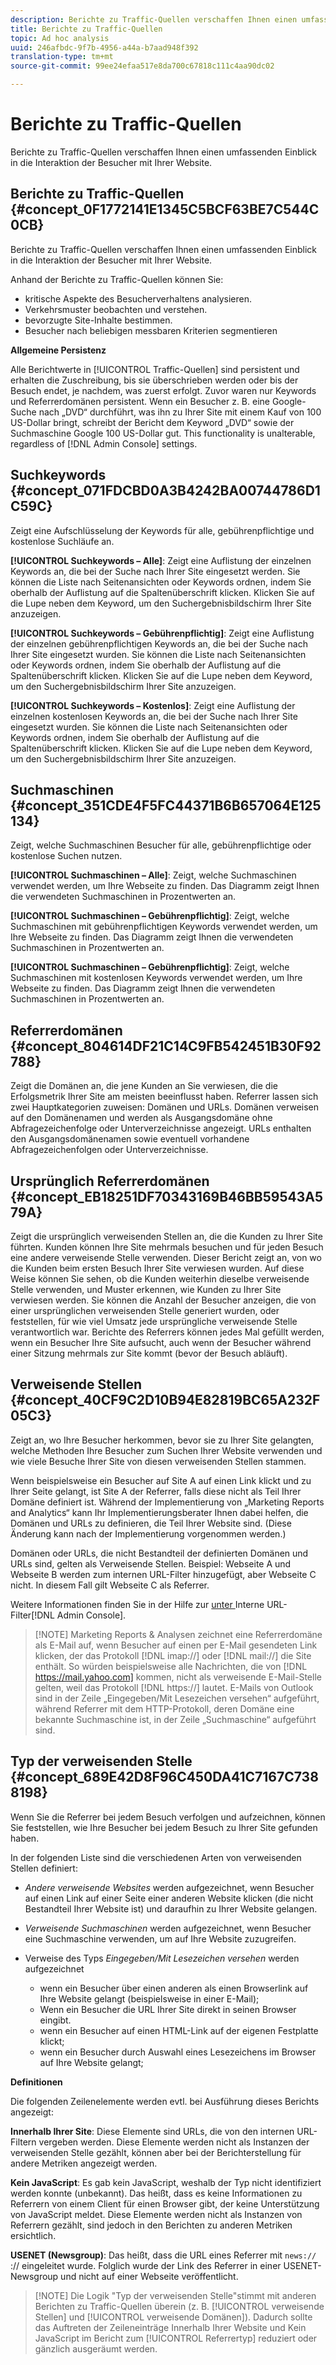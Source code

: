 ```yaml
---
description: Berichte zu Traffic-Quellen verschaffen Ihnen einen umfassenden Einblick in die Interaktion der Besucher mit Ihrer Website.
title: Berichte zu Traffic-Quellen
topic: Ad hoc analysis
uuid: 246afbdc-9f7b-4956-a44a-b7aad948f392
translation-type: tm+mt
source-git-commit: 99ee24efaa517e8da700c67818c111c4aa90dc02

---
```



# Berichte zu Traffic-Quellen

Berichte zu Traffic-Quellen verschaffen Ihnen einen umfassenden Einblick in die Interaktion der Besucher mit Ihrer Website.

## Berichte zu Traffic-Quellen {#concept_0F1772141E1345C5BCF63BE7C544C0CB}

Berichte zu Traffic-Quellen verschaffen Ihnen einen umfassenden Einblick in die Interaktion der Besucher mit Ihrer Website.

Anhand der Berichte zu Traffic-Quellen können Sie:

* kritische Aspekte des Besucherverhaltens analysieren.
* Verkehrsmuster beobachten und verstehen.
* bevorzugte Site-Inhalte bestimmen.
* Besucher nach beliebigen messbaren Kriterien segmentieren

**Allgemeine Persistenz**

Alle Berichtwerte in [!UICONTROL Traffic-Quellen] sind persistent und erhalten die Zuschreibung, bis sie überschrieben werden oder bis der Besuch endet, je nachdem, was zuerst erfolgt. Zuvor waren nur Keywords und Referrerdomänen persistent. Wenn ein Besucher z. B. eine Google-Suche nach „DVD“ durchführt, was ihn zu Ihrer Site mit einem Kauf von 100 US-Dollar bringt, schreibt der Bericht dem Keyword „DVD“ sowie der Suchmaschine Google 100 US-Dollar gut. This functionality is unalterable, regardless of [!DNL Admin Console] settings.

## Suchkeywords {#concept_071FDCBD0A3B4242BA00744786D1C59C}

Zeigt eine Aufschlüsselung der Keywords für alle, gebührenpflichtige und kostenlose Suchläufe an.

<!-- 

c_reports_search_keyword.xml

 -->

**[!UICONTROL Suchkeywords – Alle]**: Zeigt eine Auflistung der einzelnen Keywords an, die bei der Suche nach Ihrer Site eingesetzt werden. Sie können die Liste nach Seitenansichten oder Keywords ordnen, indem Sie oberhalb der Auflistung auf die Spaltenüberschrift klicken. Klicken Sie auf die Lupe neben dem Keyword, um den Suchergebnisbildschirm Ihrer Site anzuzeigen.

**[!UICONTROL Suchkeywords – Gebührenpflichtig]**: Zeigt eine Auflistung der einzelnen gebührenpflichtigen Keywords an, die bei der Suche nach Ihrer Site eingesetzt wurden. Sie können die Liste nach Seitenansichten oder Keywords ordnen, indem Sie oberhalb der Auflistung auf die Spaltenüberschrift klicken. Klicken Sie auf die Lupe neben dem Keyword, um den Suchergebnisbildschirm Ihrer Site anzuzeigen.

**[!UICONTROL Suchkeywords – Kostenlos]**: Zeigt eine Auflistung der einzelnen kostenlosen Keywords an, die bei der Suche nach Ihrer Site eingesetzt wurden. Sie können die Liste nach Seitenansichten oder Keywords ordnen, indem Sie oberhalb der Auflistung auf die Spaltenüberschrift klicken. Klicken Sie auf die Lupe neben dem Keyword, um den Suchergebnisbildschirm Ihrer Site anzuzeigen.

## Suchmaschinen {#concept_351CDE4F5FC44371B6B657064E125134}

Zeigt, welche Suchmaschinen Besucher für alle, gebührenpflichtige oder kostenlose Suchen nutzen.

<!-- 

c_reports_search_engines.xml

 -->

**[!UICONTROL Suchmaschinen – Alle]**: Zeigt, welche Suchmaschinen verwendet werden, um Ihre Webseite zu finden. Das Diagramm zeigt Ihnen die verwendeten Suchmaschinen in Prozentwerten an.

**[!UICONTROL Suchmaschinen – Gebührenpflichtig]**: Zeigt, welche Suchmaschinen mit gebührenpflichtigen Keywords verwendet werden, um Ihre Webseite zu finden. Das Diagramm zeigt Ihnen die verwendeten Suchmaschinen in Prozentwerten an.

**[!UICONTROL Suchmaschinen – Gebührenpflichtig]**: Zeigt, welche Suchmaschinen mit kostenlosen Keywords verwendet werden, um Ihre Webseite zu finden. Das Diagramm zeigt Ihnen die verwendeten Suchmaschinen in Prozentwerten an.

## Referrerdomänen {#concept_804614DF21C14C9FB542451B30F92788}

<!-- 

c_reports_ref_domains.xml

 -->

Zeigt die Domänen an, die jene Kunden an Sie verwiesen, die die Erfolgsmetrik Ihrer Site am meisten beeinflusst haben. Referrer lassen sich zwei Hauptkategorien zuweisen: Domänen und URLs. Domänen verweisen auf den Domänenamen und werden als Ausgangsdomäne ohne Abfragezeichenfolge oder Unterverzeichnisse angezeigt. URLs enthalten den Ausgangsdomänenamen sowie eventuell vorhandene Abfragezeichenfolgen oder Unterverzeichnisse.

## Ursprünglich Referrerdomänen {#concept_EB18251DF70343169B46BB59543A579A}

<!-- 

c_reports_original_ref_domains.xml

 -->

Zeigt die ursprünglich verweisenden Stellen an, die die Kunden zu Ihrer Site führten. Kunden können Ihre Site mehrmals besuchen und für jeden Besuch eine andere verweisende Stelle verwenden. Dieser Bericht zeigt an, von wo die Kunden beim ersten Besuch Ihrer Site verwiesen wurden. Auf diese Weise können Sie sehen, ob die Kunden weiterhin dieselbe verweisende Stelle verwenden, und Muster erkennen, wie Kunden zu Ihrer Site verwiesen werden. Sie können die Anzahl der Besucher anzeigen, die von einer ursprünglichen verweisenden Stelle generiert wurden, oder feststellen, für wie viel Umsatz jede ursprüngliche verweisende Stelle verantwortlich war. Berichte des Referrers können jedes Mal gefüllt werden, wenn ein Besucher Ihre Site aufsucht, auch wenn der Besucher während einer Sitzung mehrmals zur Site kommt (bevor der Besuch abläuft).

## Verweisende Stellen {#concept_40CF9C2D10B94E82819BC65A232F05C3}

Zeigt an, wo Ihre Besucher herkommen, bevor sie zu Ihrer Site gelangten, welche Methoden Ihre Besucher zum Suchen Ihrer Website verwenden und wie viele Besuche Ihrer Site von diesen verweisenden Stellen stammen.

<!-- 

c_reports_referrers.xml

 -->

Wenn beispielsweise ein Besucher auf Site A auf einen Link klickt und zu Ihrer Seite gelangt, ist Site A der Referrer, falls diese nicht als Teil Ihrer Domäne definiert ist. Während der Implementierung von „Marketing Reports and Analytics“ kann Ihr Implementierungsberater Ihnen dabei helfen, die Domänen und URLs zu definieren, die Teil Ihrer Website sind. (Diese Änderung kann nach der Implementierung vorgenommen werden.)

Domänen oder URLs, die nicht Bestandteil der definierten Domänen und URLs sind, gelten als Verweisende Stellen. Beispiel: Webseite A und Webseite B werden zum internen URL-Filter hinzugefügt, aber Webseite C nicht. In diesem Fall gilt Webseite C als Referrer.

Weitere Informationen finden Sie in der Hilfe zur [ unter ](https://marketing.adobe.com/resources/help/en_US/reference/internal_URL_filter_admin.html)Interne URL-Filter[!DNL Admin Console].

> [!NOTE] Marketing Reports &amp; Analysen zeichnet eine Referrerdomäne als E-Mail auf, wenn Besucher auf einen per E-Mail gesendeten Link klicken, der das Protokoll [!DNL imap://] oder [!DNL mail://] die Site enthält. So würden beispielsweise alle Nachrichten, die von [!DNL https://mail.yahoo.com] kommen, nicht als verweisende E-Mail-Stelle gelten, weil das Protokoll [!DNL https://] lautet. E-Mails von Outlook sind in der Zeile „Eingegeben/Mit Lesezeichen versehen“ aufgeführt, während Referrer mit dem HTTP-Protokoll, deren Domäne eine bekannte Suchmaschine ist, in der Zeile „Suchmaschine“ aufgeführt sind.

## Typ der verweisenden Stelle {#concept_689E42D8F96C450DA41C7167C7388198}

Wenn Sie die Referrer bei jedem Besuch verfolgen und aufzeichnen, können Sie feststellen, wie Ihre Besucher bei jedem Besuch zu Ihrer Site gefunden haben.

<!-- 

c_reports_ref_types.xml

 -->

In der folgenden Liste sind die verschiedenen Arten von verweisenden Stellen definiert:

* *Andere verweisende Websites* werden aufgezeichnet, wenn Besucher auf einen Link auf einer Seite einer anderen Website klicken (die nicht Bestandteil Ihrer Website ist) und daraufhin zu Ihrer Website gelangen.
* *Verweisende Suchmaschinen* werden aufgezeichnet, wenn Besucher eine Suchmaschine verwenden, um auf Ihre Website zuzugreifen.
* Verweise des Typs *Eingegeben/Mit Lesezeichen versehen* werden aufgezeichnet

   * wenn ein Besucher über einen anderen als einen Browserlink auf Ihre Website gelangt (beispielsweise in einer E-Mail);
   * Wenn ein Besucher die URL Ihrer Site direkt in seinen Browser eingibt.
   * wenn ein Besucher auf einen HTML-Link auf der eigenen Festplatte klickt;
   * wenn ein Besucher durch Auswahl eines Lesezeichens im Browser auf Ihre Website gelangt;

**Definitionen**

Die folgenden Zeilenelemente werden evtl. bei Ausführung dieses Berichts angezeigt:

**Innerhalb Ihrer Site**: Diese Elemente sind URLs, die von den internen URL-Filtern vergeben werden. Diese Elemente werden nicht als Instanzen der verweisenden Stelle gezählt, können aber bei der Berichterstellung für andere Metriken angezeigt werden.

**Kein JavaScript**: Es gab kein JavaScript, weshalb der Typ nicht identifiziert werden konnte (unbekannt). Das heißt, dass es keine Informationen zu Referrern von einem Client für einen Browser gibt, der keine Unterstützung von JavaScript meldet. Diese Elemente werden nicht als Instanzen von Referrern gezählt, sind jedoch in den Berichten zu anderen Metriken ersichtlich.

**USENET (Newsgroup)**: Das heißt, dass die URL eines Referrer mit `news://` :// eingeleitet wurde. Folglich wurde der Link des Referrer in einer USENET-Newsgroup und nicht auf einer Webseite veröffentlicht.

> [!NOTE] Die Logik "Typ der verweisenden Stelle"stimmt mit anderen Berichten zu Traffic-Quellen überein (z. B. [!UICONTROL verweisende Stellen] und [!UICONTROL verweisende Domänen]). Dadurch sollte das Auftreten der Zeileneinträge Innerhalb Ihrer Website und Kein JavaScript im Bericht zum [!UICONTROL Referrertyp] reduziert oder gänzlich ausgeräumt werden.

